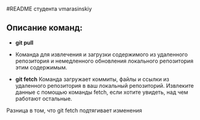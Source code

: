 #README студента vmarasinskiy

## Описание команд:
 * **git pull**
- Команда для извлечения и загрузки содержимого из удаленного репозитория и немедленного обновления локального репозитория этим содержимым.

 * **git fetch**
Команда загружает коммиты, файлы и ссылки из удаленного репозитория в ваш локальный репозиторий. Извлеките данные с помощью команды fetch, если хотите увидеть, над чем работают остальные.

Разница в том, что git fetch подтягивает изменения 